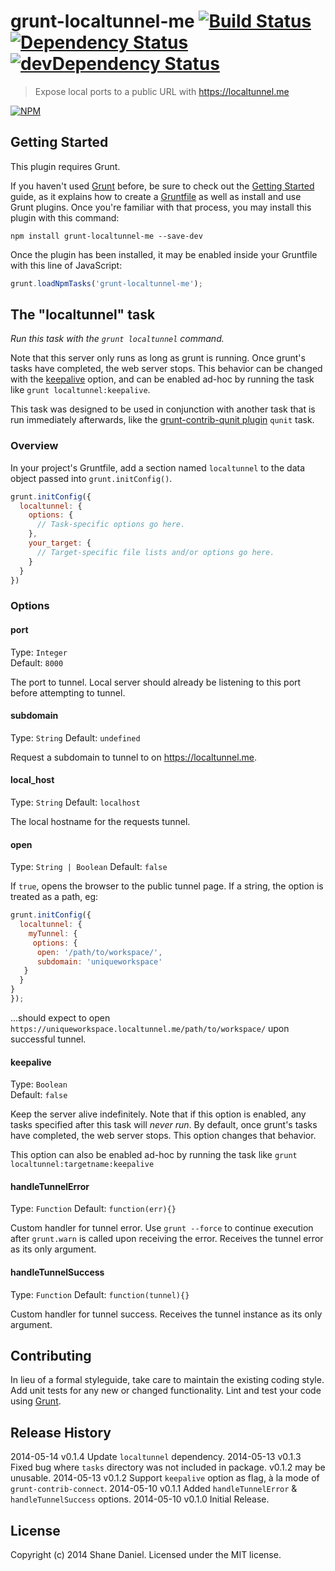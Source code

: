 grunt-localtunnel-me [![Build Status](https://travis-ci.org/simshanith/grunt-localtunnel-me.svg?branch=master)](https://travis-ci.org/simshanith/grunt-localtunnel-me) [![Dependency Status](https://david-dm.org/simshanith/grunt-localtunnel-me.svg)](https://david-dm.org/simshanith/grunt-localtunnel-me) [![devDependency Status](https://david-dm.org/simshanith/grunt-localtunnel-me/dev-status.svg)](https://david-dm.org/simshanith/grunt-localtunnel-me#info=devDependencies)
===============

> Expose local ports to a public URL with https://localtunnel.me

[![NPM](https://nodei.co/npm/grunt-localtunnel-me.png?downloads=true&stars=true)](https://nodei.co/npm/grunt-localtunnel-me/)

## Getting Started
This plugin requires Grunt.

If you haven't used [Grunt](http://gruntjs.com/) before, be sure to check out the [Getting Started](http://gruntjs.com/getting-started) guide, as it explains how to create a [Gruntfile](http://gruntjs.com/sample-gruntfile) as well as install and use Grunt plugins. Once you're familiar with that process, you may install this plugin with this command:

```shell
npm install grunt-localtunnel-me --save-dev
```

Once the plugin has been installed, it may be enabled inside your Gruntfile with this line of JavaScript:

```js
grunt.loadNpmTasks('grunt-localtunnel-me');
```

## The "localtunnel" task

_Run this task with the `grunt localtunnel` command._

Note that this server only runs as long as grunt is running. Once grunt's tasks have completed, the web server stops. This behavior can be changed with the [keepalive](#keepalive) option, and can be enabled ad-hoc by running the task like `grunt localtunnel:keepalive`.

This task was designed to be used in conjunction with another task that is run immediately afterwards, like the [grunt-contrib-qunit plugin](https://github.com/gruntjs/grunt-contrib-qunit) `qunit` task.

### Overview
In your project's Gruntfile, add a section named `localtunnel` to the data object passed into `grunt.initConfig()`.

```js
grunt.initConfig({
  localtunnel: {
    options: {
      // Task-specific options go here.
    },
    your_target: {
      // Target-specific file lists and/or options go here.
    }
  }
})
```

### Options

#### port
Type: `Integer`  
Default: `8000`

The port to tunnel. Local server should already be listening to this port before attempting to tunnel.

#### subdomain
Type: `String`
Default: `undefined`

Request a subdomain to tunnel to on <https://localtunnel.me>.

#### local_host
Type: `String`
Default: `localhost`

The local hostname for the requests tunnel.


#### open
Type: `String | Boolean`
Default: `false`

If `true`, opens the browser to the public tunnel page. If a string, the option is treated as a path, eg:

```js
grunt.initConfig({
  localtunnel: {
    myTunnel: {
     options: {
      open: '/path/to/workspace/',
      subdomain: 'uniqueworkspace'
   }
  }
}
});
```
...should expect to open `https://uniqueworkspace.localtunnel.me/path/to/workspace/` upon successful tunnel.

#### keepalive
Type: `Boolean`  
Default: `false`

Keep the server alive indefinitely. Note that if this option is enabled, any tasks specified after this task will _never run_. By default, once grunt's tasks have completed, the web server stops. This option changes that behavior.

This option can also be enabled ad-hoc by running the task like `grunt localtunnel:targetname:keepalive`


#### handleTunnelError
Type: `Function`
Default: `function(err){}`

Custom handler for tunnel error. Use `grunt --force` to continue execution after `grunt.warn` is called upon receiving the error. Receives the tunnel error as its only argument.

#### handleTunnelSuccess
Type: `Function`
Default: `function(tunnel){}`

Custom handler for tunnel success. Receives the tunnel instance as its only argument.

## Contributing
In lieu of a formal styleguide, take care to maintain the existing coding style. Add unit tests for any new or changed functionality. Lint and test your code using [Grunt](http://gruntjs.com/).

## Release History

2014-05-14 v0.1.4 Update `localtunnel` dependency.
2014-05-13 v0.1.3 Fixed bug where `tasks` directory was not included in package. v0.1.2 may be unusable.
2014-05-13 v0.1.2  Support `keepalive` option as flag, à la mode of `grunt-contrib-connect`.
2014-05-10 v0.1.1 Added `handleTunnelError` & `handleTunnelSuccess` options.
2014-05-10 v0.1.0 Initial Release.

## License
Copyright (c) 2014 Shane Daniel. Licensed under the MIT license.
